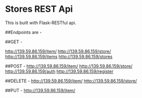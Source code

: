 # Stores REST Api

This is built with Flask-RESTful api.


##Endpoints are - 

##GET - 

http://139.59.86.159/item/<name>
http://139.59.86.159/store/<name>
http://139.59.86.159/items
http://139.59.86.159/stores
  
##POST - 
http://139.59.86.159/item/<name>
http://139.59.86.159/store/<name>
http://139.59.86.159/auth
http://139.59.86.159/register
  
##DELETE - 
http://139.59.86.159/item/<name>
http://139.59.86.159/store/<name>

##PUT - 
http://139.59.86.159/item/<name>
